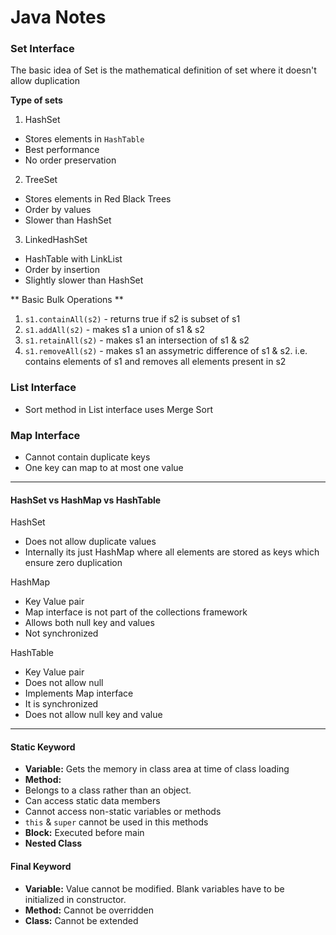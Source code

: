 # Java Notes

### Set Interface
The basic idea of Set is the mathematical definition of set where it doesn't allow duplication

**Type of sets**
1. HashSet
 * Stores elements in `HashTable`
 * Best performance
 * No order preservation
2.  TreeSet
 * Stores elements in Red Black Trees
 * Order by values
 * Slower than HashSet
3. LinkedHashSet
 * HashTable with LinkList
 * Order by insertion
 * Slightly slower than HashSet

** Basic Bulk Operations **
1. `s1.containAll(s2)` - returns true if s2 is subset of s1
2. `s1.addAll(s2)` - makes s1 a union of s1 & s2
3. `s1.retainAll(s2)` - makes s1 an intersection of s1 & s2
4. `s1.removeAll(s2)` - makes s1 an assymetric difference of s1 & s2. i.e. contains elements of s1 and removes all elements present in s2

### List Interface

* Sort method in List interface uses Merge Sort

### Map Interface
* Cannot contain duplicate keys
* One key can map to at most one value

----

#### HashSet vs HashMap vs HashTable
HashSet
* Does not allow duplicate values
* Internally its just HashMap where all elements are stored as keys which ensure zero duplication

HashMap
* Key Value pair
* Map interface is not part of the collections framework
* Allows both null key and values
* Not synchronized

HashTable
* Key Value pair
* Does not allow null
* Implements Map interface
* It is synchronized
* Does not allow null key and value

----

#### Static Keyword
* **Variable:** Gets the memory in class area at time of class loading
* **Method:**
 * Belongs to a class rather than an object.
 * Can access static data members
 * Cannot access non-static variables or methods
 * `this` & `super` cannot be used in this methods
* **Block:** Executed before main
* **Nested Class**

#### Final Keyword
* **Variable:** Value cannot be modified. Blank variables have to be initialized in constructor.
* **Method:** Cannot be overridden
* **Class:** Cannot be extended
